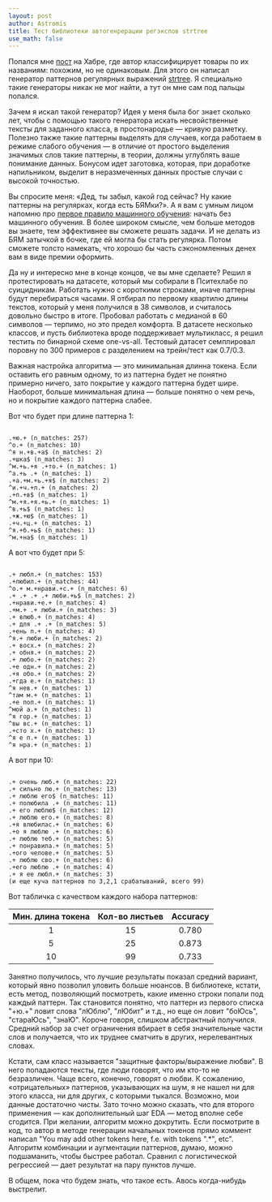 ```yaml
--- 
layout: post 
author: Astromis 
title: Тест библиотеки автогенрерации регэкспов strtree
use_math: false
--- 
```


Попался мне [пост](https://habr.com/ru/articles/824544/) на Хабре, где автор классифицирует товары по их названиям: похожим, но не одинаковым. Для этого он написал генератор паттернов регулярных выражений [strtree](https://github.com/AntonSarr/strtree/). Я специально такие генераторы никак не мог найти, а тут он мне сам под пальцы попался.

Зачем я искал такой генератор? Идея у меня была бог знает сколько лет, чтобы с помощью такого генератора искать несвойственные тексты для заданного класса, в простонародье — кривую разметку. Полезно также такие паттерны выделять для случаев, когда работаем в режиме слабого обучения — в отличие от простого выделения значимых слов такие паттерны, в теории, должны углублять ваше понимание данных. Бонусом идет заготовка, которая, при доработке напильником, выделит в неразмеченных данных простые случаи с высокой точностью.

Вы спросите меня: «Дед, ты забыл, какой год сейчас? Ну какие паттерны на регулярках, когда есть БЯМки?».  А я вам с умным лицом напомню про [первое правило машинного обучения](https://habr.com/ru/companies/beeline/articles/587508/): начать без машинного обучения. В более широком смысле, чем больше методов вы знаете, тем эффективнее вы сможете решать задачи. И не делать из БЯМ затычкой в бочке, где ей могла бы стать регулярка. Потом сможете толсто намекать, что хорошо бы часть сэкономленных денех вам в виде премии оформить.

Да ну и интересно мне в конце концов, че вы мне сделаете?
Решил я протестировать на датасете, который мы собирали в Пситехлабе по суицидникам. Работать нужно с короткими строками, иначе паттерны будут перебираться часами. Я отбирал по первому квартилю длины текстов, который у меня получился в 38 символов,  и считалось довольно быстро в итоге. Пробовал работать с медианой в 60 символов — терпимо, но это предел комфорта. В датасете несколько классов, и пусть библиотека вроде поддерживает мультикласс, я решил тестить по бинарной схеме one-vs-all. Тестовый датасет семплировал поровну по 300 примеров с разделением на трейн/тест как 0.7/0.3.

Важная настройка алгоритма — это минимальная длинна токена. Если оставить его равным одному, то из паттерна будет не понятно примерно ничего, зато покрытие у каждого паттерна будет шире. Наоборот, больше минимальная длина — больше понятно о чем речь, но и покрытие каждого паттерна слабее.

Вот что будет при длине паттерна 1:
```

.+ю.+ (n_matches: 257)
^о.+ (n_matches: 10)
^я н.+в.+а$ (n_matches: 2)
.+шка$ (n_matches: 3)
^м.+ь.+я .+то.+ (n_matches: 1)
^а.+ь .+ (n_matches: 1)
.+а.+м.+ь.+я$ (n_matches: 2)
^и.+ч.+л.+ (n_matches: 2)
.+п.+в$ (n_matches: 1)
^м.+я.+я.+ь.+ (n_matches: 1)
^в.+ь$ (n_matches: 1)
.+ж.+ю$ (n_matches: 1)
.+ч.+ц.+ (n_matches: 1)
^я.+б.+ь$ (n_matches: 1)
^м.+на$ (n_matches: 1)

```
А вот что будет при 5:
```

.+ любл.+ (n_matches: 153)
.+любил.+ (n_matches: 44)
^о.+ м.+нрави.+с.+ (n_matches: 6)
.+ .+ .+ .+ люби.+ь$ (n_matches: 2)
.+нрави.+е.+ (n_matches: 4)
.+м.+ .+ люби.+ (n_matches: 3)
.+ влюб.+ (n_matches: 4)
.+ для .+ .+ (n_matches: 5)
.+ень п.+ (n_matches: 4)
^я.+ люби.+ (n_matches: 2)
.+ восх.+ (n_matches: 2)
.+ обня.+ (n_matches: 2)
.+ любо.+ (n_matches: 2)
.+е одн.+ (n_matches: 2)
.+я обо.+ (n_matches: 2)
.+гда е.+ (n_matches: 1)
^я нев.+ (n_matches: 1)
^там м.+ (n_matches: 1)
.+е поп.+ (n_matches: 1)
^мой а.+ (n_matches: 1)
^я гор.+ (n_matches: 1)
^вы вс.+ (n_matches: 1)
.+сто х.+ (n_matches: 1)
^я е п.+ (n_matches: 1)
^я нра.+ (n_matches: 1)

```

А вот при 10:
```

.+ очень люб.+ (n_matches: 22)
.+ сильно лю.+ (n_matches: 13)
.+ люблю его$ (n_matches: 11)
.+ полюбила .+ (n_matches: 11)
.+ его люблю$ (n_matches: 12)
.+ люблю его.+ (n_matches: 8)
.+я влюбилас.+ (n_matches: 6)
.+о я люблю .+ (n_matches: 6)
.+ люблю теб.+ (n_matches: 5)
.+ понравила.+ (n_matches: 5)
.+ого челове.+ (n_matches: 5)
.+ люблю сво.+ (n_matches: 6)
.+его люблю .+ (n_matches: 4)
.+ я ее любл.+ (n_matches: 3)
(и еще куча паттернов по 3,2,1 срабатываний, всего 99)
```
Вот табличка с качеством каждого набора паттернов:

| Мин. длина токена | Кол-во листьев | Accuracy |
|:-----------------:|:--------------:|:--------:|
| 1                 | 15             | 0.780    |
| 5                 | 25             | 0.873    |
| 10                | 99             | 0.733    |

Занятно получилось, что лучшие результаты показал средний вариант, который  явно позволил уловить больше нюансов. В библиотеке, кстати, есть метод, позволяющий посмотреть, какие именно строки попали под каждый паттерн. Так становится понятно, что паттерн из первого списка "+ю.+" ловит слова "лЮблю", "лЮбит" и т.д., но еще он ловит "боЮсь", "стараЮсь", "знаЮ". Короче говоря, слишком абстрактный получился. Средний набор за счет ограничения вбирает в себя значительные части слов и получается, что их труднее сматчить в других, нерелевантных словах. 

Кстати, сам класс называется "защитные факторы/выражение любви".  В него попадаются тексты, где люди говорят, что им кто-то не безразличен. Чаще всего, конечно, говорят о любви.
К сожалению, «отрицательных» паттернов, указывающих на шум, я не нашел ни для этого класса, ни для других, с которыми тыкался. Возможно, мои данные достаточно чисты. Зато точно можно сказать, что для второго применения — как дополнительный шаг EDA — метод вполне себе сгодится.  При желании, алгоритм можно докрутить. Если посмотрите в код, то автор в методе генерации начальных токенов прямо коммент написал "You may add other tokens here, f.e. with tokens ".*", etc". Алгоритм комбинации и аугментации паттернов, думаю, можно подшаманить, чтобы быстрее работал. Сравнил с логистической регрессией — дает результат на пару пунктов лучше.

В общем, пока что будем знать, что такое есть. Авось когда-нибудь выстрелит.
